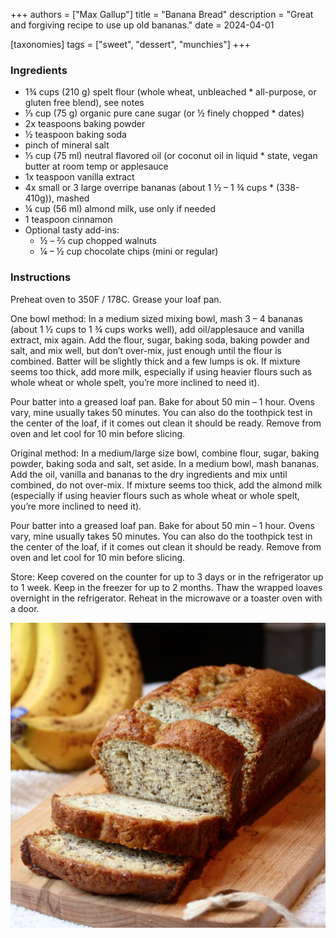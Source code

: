 +++
authors = ["Max Gallup"]
title = "Banana Bread"
description = "Great and forgiving recipe to use up old bananas."
date = 2024-04-01

[taxonomies]
tags = ["sweet", "dessert", "munchies"]
+++


### Ingredients

* 1¾ cups (210 g) spelt flour (whole wheat, unbleached * all-purpose, or gluten free blend), see notes
* ⅓ cup (75 g) organic pure cane sugar (or ½ finely chopped * dates)
* 2x teaspoons baking powder
* ½ teaspoon baking soda
* pinch of mineral salt
* ⅓ cup (75 ml) neutral flavored oil (or coconut oil in liquid * state, vegan butter at room temp or applesauce
* 1x teaspoon vanilla extract
* 4x small or 3 large overripe bananas (about 1 ½ – 1 ¾ cups * (338-410g)), mashed
* ¼ cup (56 ml) almond milk, use only if needed
* 1 teaspoon cinnamon
* Optional tasty add-ins:
    * ½ – ⅔ cup chopped walnuts
    * ¼ –  ½ cup chocolate chips (mini or regular)

### Instructions
Preheat oven to 350F / 178C. Grease your loaf pan.

One bowl method: In a medium sized mixing bowl, mash 3 – 4 bananas (about 1 ½ cups to 1 ¾ cups works well), add oil/applesauce and vanilla extract, mix again. Add the flour, sugar, baking soda, baking powder and salt, and mix well, but don’t over-mix, just enough until the flour is combined. Batter will be slightly thick and a few lumps is ok. If mixture seems too thick, add more milk, especially if using heavier flours such as whole wheat or whole spelt, you’re more inclined to need it).

Pour batter into a greased loaf pan. Bake for about 50 min – 1 hour. Ovens vary, mine usually takes 50 minutes. You can also do the toothpick test in the center of the loaf, if it comes out clean it should be ready. Remove from oven and let cool for 10 min before slicing.

Original method: In a medium/large size bowl, combine flour, sugar, baking powder, baking soda and salt, set aside. In a medium bowl, mash bananas. Add the oil, vanilla and bananas to the dry ingredients and mix until combined, do not over-mix. If mixture seems too thick, add the almond milk (especially if using heavier flours such as whole wheat or whole spelt, you’re more inclined to need it).

Pour batter into a greased loaf pan. Bake for about 50 min – 1 hour. Ovens vary, mine usually takes 50 minutes. You can also do the toothpick test in the center of the loaf, if it comes out clean it should be ready. Remove from oven and let cool for 10 min before slicing.

Store: Keep covered on the counter for up to 3 days or in the refrigerator up to 1 week. Keep in the freezer for up to 2 months. Thaw the wrapped loaves overnight in the refrigerator. Reheat in the microwave or a toaster oven with a door.


![Banana Bread](./banana-bread.jpg)



